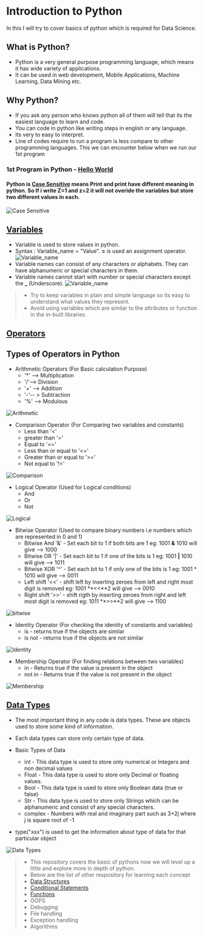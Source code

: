 # Introduction to Python

In this I will try to cover basics of python which is required for Data Science.

##  What is Python?
* Python is a very general purpose programming language, which means it has wide variety of applications. 
* It can be used in web development, Mobile Applications, Machine Learning, Data Mining etc.

##  Why Python?
* If you ask any person who knows python all of them will tell that its the easiest language to learn and code.
* You can code in python like writing steps in english or any language.
* Its very to easy to interpret.
* Line of codes require to run a program is less compare to other programming languages. This we can encounter below when we run our 1st program

### 1st Program in Python - [Hello World](https://github.com/Ankit-Khule/Python/blob/master/Hello%20Word.ipynb "Hello World") 
#### Python is **[Case Sensitive](https://github.com/Ankit-Khule/Python/blob/master/Case%20Sensitivity.ipynb "Case Sensitive")** means Print and print have different meaning in python. So If i write Z=1 and z=2 it will not overide the variables but store two different values in each.
![Case Sensitive](https://github.com/Ankit-Khule/Python-for-Data-Science/blob/master/Images/Case%20Sensitive.JPG)

## [Variables](https://github.com/Ankit-Khule/Python/blob/master/Variables.ipynb)
* Variable is used to store values in python.
* Syntax : Variable_name = "Value". **=** is used an assignment operator.
![Variable_name](https://github.com/Ankit-Khule/Python-for-Data-Science/blob/master/Images/Variables%20Part%201.JPG)
* Variable names can consist of any characters or alphabets. They can have alphanumeric or special characters in them.
* Variable names cannot start with number or special characters except the **_** (Underscore).
![Variable_name](https://github.com/Ankit-Khule/Python-for-Data-Science/blob/master/Images/Variables%20Part%202.JPG)
> * Try to keep variables in plain and simple language so its easy to understand what values they represent.
> * Avoid using variables which are similar to the attributes or function in the in-built libraries.

## [Operators](https://github.com/Ankit-Khule/Introduction-to-Python/blob/master/Operators.ipynb)
## Types of Operators in Python

* Arithmetic Operators (For Basic calculation Purpose)
    * '*' --> Multiplication
    * '/'--> Division
    * '+' --> Addition
    * '-'-- > Subtraction
    * '%' --> Modulous

![Arithmetic](https://github.com/Ankit-Khule/Python-for-Data-Science/blob/master/Images/Arithmetic.JPG)
   
    
* Comparison Operator (For Comparing two variables and constants)
    * Less than '<'
	* greater than '>'
	* Equal to '=='
	* Less than or equal to '<='
	* Greater than or equal to '>='
	* Not equal to '!='

![Comparison](https://github.com/Ankit-Khule/Python-for-Data-Science/blob/master/Images/Comparison.JPG)
    
* Logical Operator (Used for Logical conditions)
    * And
    * Or
    * Not
 
![Logical](https://github.com/Ankit-Khule/Python-for-Data-Science/blob/master/Images/Logical.JPG)
  
* Bitwise Operator (Used to compare binary numbers i.e numbers which are represented in 0 and 1)
    * Bitwise And '&' 	- Set each bit to 1 if both bits are 1 eg: 1001 **&** 1010 will give --> 1000
    * Bitwise OR '|' 	- Set each bit to 1 if one of the bits is 1 eg: 1001 **|** 1010 will give --> 1011
    * Bitwise XOR '^' 	- Set each bit to 1 if only one of the bits is 1 eg: 1001 **^** 1010 will give --> 0011
    * Left shift '<<'	- shift left by inserting zeroes from left and right most digit is removed eg: 1001 **<<**2 will give --> 0010
    * Right shift '>>'	- shift rigth by inserting zeroes from right and left most digit is removed eg: 1011 **>>**2 will give --> 1100

![bitwise](https://github.com/Ankit-Khule/Introduction-to-Python/blob/master/Images/bitwise.JPG)
 
* Identity Operator (For checking the identity of constants and variables)
    * is - returns true if the objects are similar
    * is not - returns true  if the objects are not similar
   
![Identity](https://github.com/Ankit-Khule/Introduction-to-Python/blob/master/Images/Identity.JPG)   

* Membership Operator (For finding relations between two variables)
    * in - Returns true if the value is present in the object
    * not in - Returns true if the value is not present in the object

![Membership](https://github.com/Ankit-Khule/Introduction-to-Python/blob/master/Images/Membership.JPG)    


## [Data Types](https://github.com/Ankit-Khule/Introduction-to-Python/blob/master/Data%20Types.ipynb)

* The most important thing in any code is data types. These are objects used to store some kind of information.
* Each data types can store only certain type of data.
* Basic Types of Data
	* int 	  - This data type is used to store only numerical or Integers and non decimal values
	* Float   - This data type is used to store only Decimal or floating values.
	* Bool 	  - This data type is used to store only Boolean data (true or false)
	* Str 	  - This data type is used to store only Strings which can be alphanumeric and consist of any special characters.
	* complex - Numbers with real and imaginary part such as 3+2j where j is square root of -1

* type("xxx") is used to get the information about type of data for that particular object

![Data Types](https://github.com/Ankit-Khule/Introduction-to-Python/blob/master/Images/Datatype.JPG)


> * This repository covers the basic of pythons now we will level up a little and explore more in depth of python.
> * Below are the list of other respository for learning each concept
> * [Data Structures](https://github.com/Ankit-Khule/Data-Structures-in-Python) 
> * [Conditional Statements](https://github.com/Ankit-Khule/Conditonal-Statements-in-Python)
> * [Functions](https://github.com/Ankit-Khule/Functions) 
> * OOPS
> * Debugging
> * File handling
> * Exception handling
> * Algorithms
